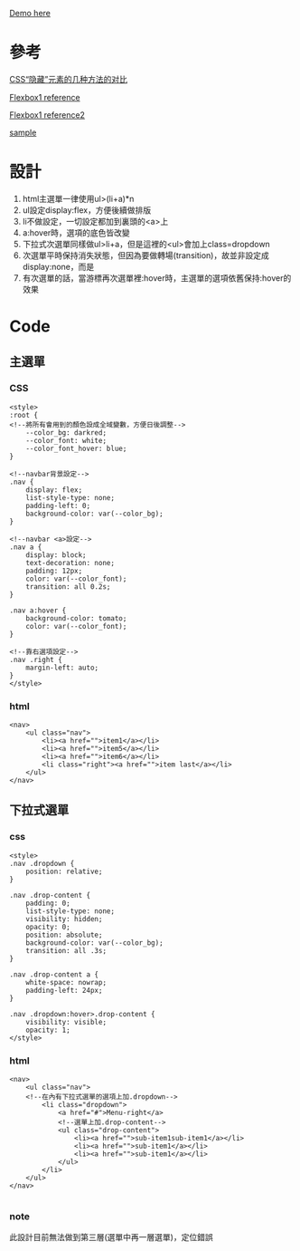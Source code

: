 [Demo here](https://gb771011.github.io/myFrontEnd/practice/015-pure_css_navbar)

# 參考
[CSS“隐藏”元素的几种方法的对比](http://luopq.com/2016/02/15/css-tricks-of-hide-element/)

 <a href="https://www.google.com.tw/url?sa=t&rct=j&q=&esrc=s&source=web&cd=1&cad=rja&uact=8&ved=0ahUKEwigvfjmn_TUAhWGEpQKHb32CusQFgglMAA&url=http%3A%2F%2Fzh-tw.learnlayout.com%2Fflexbox.html&usg=AFQjCNG8h108yYloRgR2f98EauF1-u7atA"
                    target="_blank">Flexbox1 reference</a>

<a href=" http://www.oxxostudio.tw/articles/201501/css-flexbox.html" target="_blank">Flexbox1 reference2</a>

<a href="https://www.w3schools.com/css/tryit.asp?filename=trycss_dropdown_navbar" target="_blank">sample</a>

# 設計

1. html主選單一律使用ul>(li+a)*n
2. ul設定display:flex，方便後續做排版
1. li不做設定，一切設定都加到裏頭的&lt;a>上
2. a:hover時，選項的底色皆改變
4. 下拉式次選單同樣做ul>li+a，但是這裡的&lt;ul>會加上class=dropdown
1. 次選單平時保持消失狀態，但因為要做轉場(transition)，故並非設定成display:none，而是
4. 有次選單的話，當游標再次選單裡:hover時，主選單的選項依舊保持:hover的效果

# Code
## 主選單
### CSS
```
<style>
:root {
<!--將所有會用到的顏色設成全域變數，方便日後調整-->
    --color_bg: darkred;
    --color_font: white;
    --color_font_hover: blue;
}

<!--navbar背景設定-->
.nav {
    display: flex;
    list-style-type: none;
    padding-left: 0;
    background-color: var(--color_bg);
}

<!--navbar <a>設定-->
.nav a {
    display: block;
    text-decoration: none;
    padding: 12px;
    color: var(--color_font);
    transition: all 0.2s;
}

.nav a:hover {
    background-color: tomato;
    color: var(--color_font);
}

<!--靠右選項設定-->
.nav .right {
    margin-left: auto;
}
</style>
```

### html
```
<nav>
    <ul class="nav">
        <li><a href="">item1</a></li>
        <li><a href="">item5</a></li>
        <li><a href="">item6</a></li>
        <li class="right"><a href="">item last</a></li>
    </ul>
</nav>
```
## 下拉式選單

### css
```
<style>
.nav .dropdown {
    position: relative;
}

.nav .drop-content {
    padding: 0;
    list-style-type: none;
    visibility: hidden;
    opacity: 0;
    position: absolute;
    background-color: var(--color_bg);
    transition: all .3s;
}

.nav .drop-content a {
    white-space: nowrap;
    padding-left: 24px;
}

.nav .dropdown:hover>.drop-content {
    visibility: visible;
    opacity: 1;
</style>
```

### html
```
<nav>
    <ul class="nav">
    <!--在內有下拉式選單的選項上加.dropdown-->
        <li class="dropdown">
            <a href="#">Menu-right</a>
            <!--選單上加.drop-content-->
            <ul class="drop-content">
                <li><a href="">sub-item1sub-item1</a></li>
                <li><a href="">sub-item1</a></li>
                <li><a href="">sub-item1</a></li>
            </ul>
        </li>
    </ul>
</nav>
        
```
### note
此設計目前無法做到第三層(選單中再一層選單)，定位錯誤

